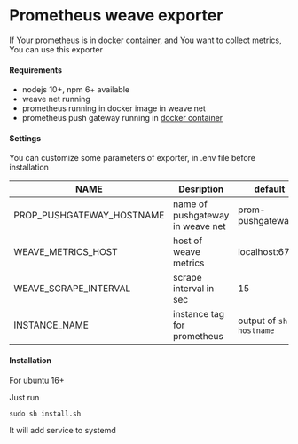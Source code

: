 # Prometheus weave exporter

If Your prometheus is in docker container, and You want to collect metrics, You can use this exporter

#### Requirements
- nodejs 10+, npm 6+ available
- weave net running
- prometheus running in docker image in weave net
- prometheus push gateway running in [docker container](https://github.com/prometheus/pushgateway#using-docker)

#### Settings

You can customize some parameters of exporter, in .env file before installation

| NAME  | Desription  	| default |
|---	|---	| ---   |
| PROP_PUSHGATEWAY_HOSTNAME   	| name of pushgateway in weave net   	|   prom-pushgateway    |
| WEAVE_METRICS_HOST   	        | host of weave metrics   	            |   localhost:6782      |
| WEAVE_SCRAPE_INTERVAL   	    | scrape interval in sec               	|   15                  |
| INSTANCE_NAME   	            | instance tag for prometheus           |   output of ```sh -c hostname```              |

#### Installation

For ubuntu 16+

Just run
```shell script
sudo sh install.sh 
``` 

It will add service to systemd
